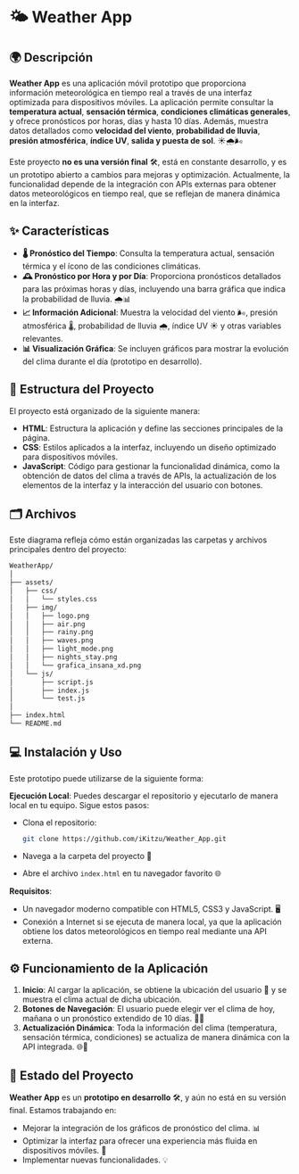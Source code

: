 # 🌤️ Weather App

## 🌍 Descripción

**Weather App** es una aplicación móvil prototipo que proporciona información meteorológica en tiempo real a través de una interfaz optimizada para dispositivos móviles. La aplicación permite consultar la **temperatura actual**, **sensación térmica**, **condiciones climáticas generales**, y ofrece pronósticos por horas, días y hasta 10 días. Además, muestra datos detallados como **velocidad del viento**, **probabilidad de lluvia**, **presión atmosférica**, **índice UV**, **salida y puesta de sol**. ☀️🌧️🌬️

Este proyecto **no es una versión final** 🛠️, está en constante desarrollo, y es un prototipo abierto a cambios para mejoras y optimización. Actualmente, la funcionalidad depende de la integración con APIs externas para obtener datos meteorológicos en tiempo real, que se reflejan de manera dinámica en la interfaz.

## ✨ Características

- **🌡️ Pronóstico del Tiempo**: Consulta la temperatura actual, sensación térmica y el ícono de las condiciones climáticas.
- **🕰️ Pronóstico por Hora y por Día**: Proporciona pronósticos detallados para las próximas horas y días, incluyendo una barra gráfica que indica la probabilidad de lluvia. 🌧️📊
- **📈 Información Adicional**: Muestra la velocidad del viento 🌬️, presión atmosférica 🌡️, probabilidad de lluvia 🌧️, índice UV ☀️ y otras variables relevantes.
- **📊 Visualización Gráfica**: Se incluyen gráficos para mostrar la evolución del clima durante el día (prototipo en desarrollo).

## 📁 Estructura del Proyecto

El proyecto está organizado de la siguiente manera:

- **HTML**: Estructura la aplicación y define las secciones principales de la página.
- **CSS**: Estilos aplicados a la interfaz, incluyendo un diseño optimizado para dispositivos móviles.
- **JavaScript**: Código para gestionar la funcionalidad dinámica, como la obtención de datos del clima a través de APIs, la actualización de los elementos de la interfaz y la interacción del usuario con botones.

## 🗂️ Archivos

Este diagrama refleja cómo están organizadas las carpetas y archivos principales dentro del proyecto:

```bash
WeatherApp/
│
├── assets/
│   ├── css/
│   │   └── styles.css
│   ├── img/
│   │   ├── logo.png
│   │   ├── air.png
│   │   ├── rainy.png
│   │   ├── waves.png
│   │   ├── light_mode.png
│   │   ├── nights_stay.png
│   │   └── grafica_insana_xd.png
│   └── js/
│       ├── script.js
│       ├── index.js
│       └── test.js
│
├── index.html
└── README.md
```

## 💻 Instalación y Uso

Este prototipo puede utilizarse de la siguiente forma:

**Ejecución Local**: Puedes descargar el repositorio y ejecutarlo de manera local en tu equipo. Sigue estos pasos:

   - Clona el repositorio:
     ```bash
     git clone https://github.com/iKitzu/Weather_App.git
     ```
   - Navega a la carpeta del proyecto 📂
   
   - Abre el archivo `index.html` en tu navegador favorito 🌐
   
**Requisitos**:
- Un navegador moderno compatible con HTML5, CSS3 y JavaScript. 🖥️
- Conexión a Internet si se ejecuta de manera local, ya que la aplicación obtiene los datos meteorológicos en tiempo real mediante una API externa.

## ⚙️ Funcionamiento de la Aplicación

1. **Inicio**: Al cargar la aplicación, se obtiene la ubicación del usuario 📍 y se muestra el clima actual de dicha ubicación.
2. **Botones de Navegación**: El usuario puede elegir ver el clima de hoy, mañana o un pronóstico extendido de 10 días. 🔄📅
3. **Actualización Dinámica**: Toda la información del clima (temperatura, sensación térmica, condiciones) se actualiza de manera dinámica con la API integrada. 🌐🔄

## 🚧 Estado del Proyecto

**Weather App** es un **prototipo en desarrollo** 🛠️, y aún no está en su versión final. Estamos trabajando en:

- Mejorar la integración de los gráficos de pronóstico del clima. 📊
- Optimizar la interfaz para ofrecer una experiencia más fluida en dispositivos móviles. 📱
- Implementar nuevas funcionalidades. 💡
